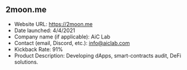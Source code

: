 ## 2moon.me
- Website URL: https://2moon.me
- Date launched: 4/4/2021
- Company name (if applicable): AiC Lab
- Contact (email, Discord, etc.): info@aiclab.com
- Kickback Rate: 91%
- Product Description: Developing dApps, smart-contracts audit, DeFi solutions.

